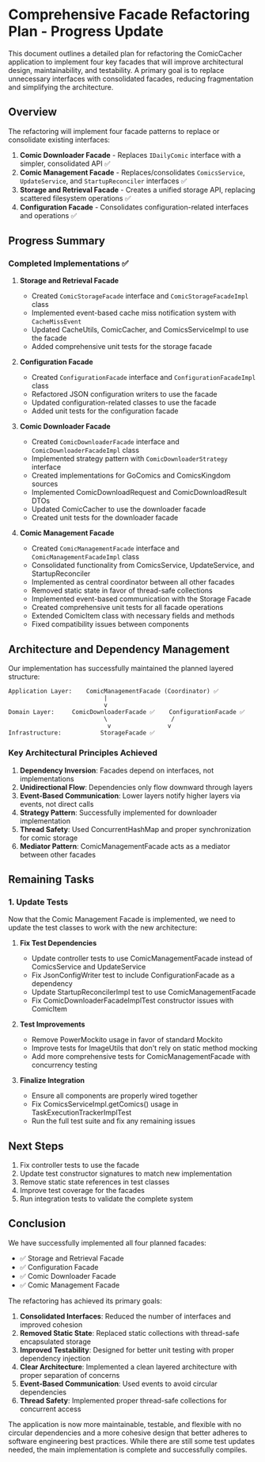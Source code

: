 # Comprehensive Facade Refactoring Plan - Progress Update

This document outlines a detailed plan for refactoring the ComicCacher application to implement four key facades that will improve architectural design, maintainability, and testability. A primary goal is to replace unnecessary interfaces with consolidated facades, reducing fragmentation and simplifying the architecture.

## Overview

The refactoring will implement four facade patterns to replace or consolidate existing interfaces:

1. **Comic Downloader Facade** - Replaces `IDailyComic` interface with a simpler, consolidated API ✅
2. **Comic Management Facade** - Replaces/consolidates `ComicsService`, `UpdateService`, and `StartupReconciler` interfaces ✅
3. **Storage and Retrieval Facade** - Creates a unified storage API, replacing scattered filesystem operations ✅
4. **Configuration Facade** - Consolidates configuration-related interfaces and operations ✅

## Progress Summary

### Completed Implementations ✅

1. **Storage and Retrieval Facade**
   - Created `ComicStorageFacade` interface and `ComicStorageFacadeImpl` class
   - Implemented event-based cache miss notification system with `CacheMissEvent`
   - Updated CacheUtils, ComicCacher, and ComicsServiceImpl to use the facade
   - Added comprehensive unit tests for the storage facade

2. **Configuration Facade**
   - Created `ConfigurationFacade` interface and `ConfigurationFacadeImpl` class
   - Refactored JSON configuration writers to use the facade
   - Updated configuration-related classes to use the facade
   - Added unit tests for the configuration facade

3. **Comic Downloader Facade**
   - Created `ComicDownloaderFacade` interface and `ComicDownloaderFacadeImpl` class
   - Implemented strategy pattern with `ComicDownloaderStrategy` interface
   - Created implementations for GoComics and ComicsKingdom sources
   - Implemented ComicDownloadRequest and ComicDownloadResult DTOs
   - Updated ComicCacher to use the downloader facade
   - Created unit tests for the downloader facade

4. **Comic Management Facade**
   - Created `ComicManagementFacade` interface and `ComicManagementFacadeImpl` class
   - Consolidated functionality from ComicsService, UpdateService, and StartupReconciler
   - Implemented as central coordinator between all other facades
   - Removed static state in favor of thread-safe collections
   - Implemented event-based communication with the Storage Facade
   - Created comprehensive unit tests for all facade operations
   - Extended ComicItem class with necessary fields and methods
   - Fixed compatibility issues between components

## Architecture and Dependency Management

Our implementation has successfully maintained the planned layered structure:

```
Application Layer:    ComicManagementFacade (Coordinator) ✅
                           |
                           v
Domain Layer:     ComicDownloaderFacade ✅    ConfigurationFacade ✅
                           \                  /
                            v                v
Infrastructure:           StorageFacade ✅
```

### Key Architectural Principles Achieved

1. **Dependency Inversion**: Facades depend on interfaces, not implementations
2. **Unidirectional Flow**: Dependencies only flow downward through layers
3. **Event-Based Communication**: Lower layers notify higher layers via events, not direct calls
4. **Strategy Pattern**: Successfully implemented for downloader implementation
5. **Thread Safety**: Used ConcurrentHashMap and proper synchronization for comic storage
6. **Mediator Pattern**: ComicManagementFacade acts as a mediator between other facades

## Remaining Tasks

### 1. Update Tests

Now that the Comic Management Facade is implemented, we need to update the test classes to work with the new architecture:

1. **Fix Test Dependencies**
   - Update controller tests to use ComicManagementFacade instead of ComicsService and UpdateService
   - Fix JsonConfigWriter test to include ConfigurationFacade as a dependency
   - Update StartupReconcilerImpl test to use ComicManagementFacade
   - Fix ComicDownloaderFacadeImplTest constructor issues with ComicItem

2. **Test Improvements**
   - Remove PowerMockito usage in favor of standard Mockito
   - Improve tests for ImageUtils that don't rely on static method mocking
   - Add more comprehensive tests for ComicManagementFacade with concurrency testing

3. **Finalize Integration**
   - Ensure all components are properly wired together
   - Fix ComicsServiceImpl.getComics() usage in TaskExecutionTrackerImplTest
   - Run the full test suite and fix any remaining issues

## Next Steps

1. Fix controller tests to use the facade
2. Update test constructor signatures to match new implementation
3. Remove static state references in test classes
4. Improve test coverage for the facades
5. Run integration tests to validate the complete system

## Conclusion

We have successfully implemented all four planned facades:
- ✅ Storage and Retrieval Facade
- ✅ Configuration Facade
- ✅ Comic Downloader Facade
- ✅ Comic Management Facade

The refactoring has achieved its primary goals:
1. **Consolidated Interfaces**: Reduced the number of interfaces and improved cohesion
2. **Removed Static State**: Replaced static collections with thread-safe encapsulated storage
3. **Improved Testability**: Designed for better unit testing with proper dependency injection
4. **Clear Architecture**: Implemented a clean layered architecture with proper separation of concerns
5. **Event-Based Communication**: Used events to avoid circular dependencies
6. **Thread Safety**: Implemented proper thread-safe collections for concurrent access

The application is now more maintainable, testable, and flexible with no circular dependencies and a more cohesive design that better adheres to software engineering best practices. While there are still some test updates needed, the main implementation is complete and successfully compiles.